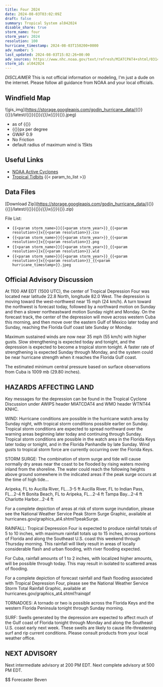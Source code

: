 ```yaml
---
title: Four 2024
date: 2024-08-03T03:02:09Z
draft: false
summary: Tropical System al042024
disable_share: true
storm_name: four
storm_year: 2024
resolution: 100
hurricane_timestamp: 2024-08-03T150200+0000
adv_number: 5
last_updated: 2024-08-03T15:02:26+00:00
adv_sources: https://www.nhc.noaa.gov/text/refresh/MIATCPAT4+shtml/031441.shtml;https://www.nhc.noaa.gov/refresh/graphics_at4+shtml/094934.shtml?cone
storm_id: al042024
---
```

*DISCLAIMER* This is not official information or modeling, I'm just a dude on the internet.  Please follow all guidance from NOAA and your local officials.

## Windfield Map
![gis_img](https://storage.googleapis.com/godin_hurricane_data/{{<param storm_name>}}{{<param storm_year>}}/latest/{{<param storm_name>}}{{<param storm_year>}}_{{<param resolution>}}x{{<param resolution>}}_{{<param hurricane_timestamp>}}.jpeg)

- as of {{<param last_updated>}}
- {{<param resolution>}}px per degree
- GWAF 0.9
- No Friction
- default radius of maximum wind is 15kts

## Useful Links
- [NOAA Active Cyclones](https://www.nhc.noaa.gov/)
- [Tropical Tidbits](https://www.tropicaltidbits.com/storminfo/)
{{< param_to_list >}}

## Data Files
[Download Zip](https://storage.googleapis.com/godin_hurricane_data/{{<param storm_name>}}{{<param storm_year>}}/latest/{{<param storm_name>}}{{<param storm_year>}}_{{<param resolution>}}x{{<param resolution>}}_{{<param hurricane_timestamp>}}.zip)

File List:
- `{{<param storm_name>}}{{<param storm_year>}}_{{<param resolution>}}x{{<param resolution>}}.csv`
- `{{<param storm_name>}}{{<param storm_year>}}_{{<param resolution>}}x{{<param resolution>}}.png`
- `{{<param storm_name>}}{{<param storm_year>}}_{{<param resolution>}}x{{<param resolution>}}.wld`
- `{{<param storm_name>}}{{<param storm_year>}}_{{<param resolution>}}x{{<param resolution>}}_{{<param hurricane_timestamp>}}.jpeg`


## Official Advisory Discussion
At 1100 AM EDT (1500 UTC), the center of Tropical Depression Four
was located near latitude 22.8 North, longitude 82.0 West. The
depression is moving toward the west-northwest near 15 mph (24 
km/h). A turn toward the northwest is forecast today, followed
by a northward motion on Sunday and then a slower northeastward
motion Sunday night and Monday. On the forecast track, the center
of the depression will move across western Cuba this morning, and
then move over the eastern Gulf of Mexico later today and Sunday,
reaching the Florida Gulf coast late Sunday or Monday.
 
Maximum sustained winds are now near 35 mph (55 km/h) with higher 
gusts. Slow strengthening is expected today and tonight, and the 
depression is expected to become a tropical storm tonight.  A 
faster rate of strengthening is expected Sunday through Monday, and 
the system could be near hurricane strength when it reaches the 
Florida Gulf coast.
 
The estimated minimum central pressure based on surface
observations from Cuba is 1009 mb (29.80 inches).
 
 
HAZARDS AFFECTING LAND
----------------------
Key messages for the depression can be found in the Tropical Cyclone
Discussion under AWIPS header MIATCDAT4 and WMO header WTNT44 KNHC.
 
WIND: Hurricane conditions are possible in the hurricane watch area
by Sunday night, with tropical storm conditions possible earlier on
Sunday. Tropical storm conditions are expected to spread northward
over the warning areas beginning later today and continuing through
Sunday. Tropical storm conditions are possible in the watch area in
the Florida Keys later today or tonight, and in the Florida
Panhandle by late Sunday.  Wind gusts to tropical storm force are 
currently occurring over the Florida Keys.
 
STORM SURGE: The combination of storm surge and tide will cause
normally dry areas near the coast to be flooded by rising waters
moving inland from the shoreline. The water could reach the
following heights above ground somewhere in the indicated areas if
the peak surge occurs at the time of high tide...
 
Aripeka, FL to Aucilla River, FL...3-5 ft
Aucilla River, FL to Indian Pass, FL...2-4 ft
Bonita Beach, FL to Aripeka, FL...2-4 ft
Tampa Bay...2-4 ft
Charlotte Harbor...2-4 ft

For a complete depiction of areas at risk of storm surge inundation, 
please see the National Weather Service Peak Storm Surge Graphic, 
available at hurricanes.gov/graphics_at4.shtml?peakSurge.
 
RAINFALL: Tropical Depression Four is expected to produce rainfall
totals of 5 to 10 inches, with maximum rainfall totals up to 15
inches, across portions of Florida and along the Southeast U.S.
coast this weekend through Thursday morning. This rainfall will
likely result in areas of locally considerable flash and urban
flooding, with river flooding expected.
 
For Cuba, rainfall amounts of 1 to 2 inches, with localized higher
amounts, will be possible through today. This may result in isolated
to scattered areas of flooding.
 
For a complete depiction of forecast rainfall and flash flooding
associated with Tropical Depression Four, please see the National
Weather Service Storm Total Rainfall Graphic, available at
hurricanes.gov/graphics_at4.shtml?rainqpf
 
TORNADOES: A tornado or two is possible across the Florida Keys and
the western Florida Peninsula tonight through Sunday morning.
 
SURF:  Swells generated by the depression are expected to affect
much of the Gulf coast of Florida tonight through Monday and along
the Southeast U.S. coast early next week. These swells are likely
to cause life-threatening surf and rip current conditions. Please
consult products from your local weather office.
 
 
NEXT ADVISORY
-------------
Next intermediate advisory at 200 PM EDT.
Next complete advisory at 500 PM EDT.
 
$$
Forecaster Beven